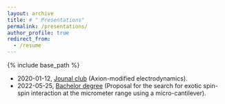 ```yaml
---
layout: archive
title: # " Presentations"
permalink: /presentations/
author_profile: true
redirect_from:
  - /resume
---
```


{% include base_path %}

* 2020-01-12, [Jounal club](http://ze-ouyang.github.io/files/axion_modified_ED.pdf) (Axion-modified electrodynamics).
* 2022-05-25, [Bachelor degree](http://ze-ouyang.github.io/files/bachelor_defense.pdf) (Proposal for the search for exotic spin-spin interaction at the micrometer range using a micro-cantilever).
